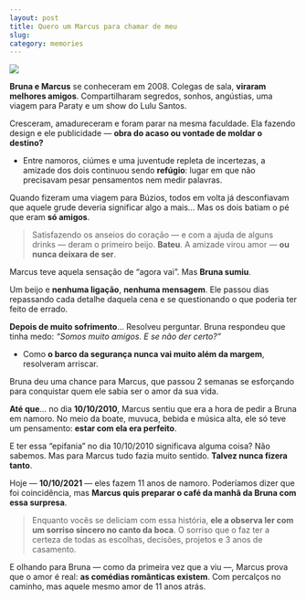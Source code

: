 ```yaml
---
layout: post
title: Quero um Marcus para chamar de meu
slug: 
category: memories
---
```

![](https://i0.wp.com/imageup.me/images/quero-um-marcus-pra-chamar-de-meu.jpeg?resize=400,225)

**Bruna e Marcus** se conheceram em 2008. Colegas de sala, **viraram melhores amigos**. Compartilharam segredos, sonhos, angústias, uma viagem para Paraty e um show do Lulu Santos.

Cresceram, amadureceram e foram parar na mesma faculdade. Ela fazendo design e ele publicidade — **obra do acaso ou vontade de moldar o destino?**

-   Entre namoros, ciúmes e uma juventude repleta de incertezas, a amizade dos dois continuou sendo **refúgio**: lugar em que não precisavam pesar pensamentos nem medir palavras.
    

Quando fizeram uma viagem para Búzios, todos em volta já desconfiavam que aquele grude deveria significar algo a mais… Mas os dois batiam o pé que eram **só amigos**.

> Satisfazendo os anseios do coração — e com a ajuda de alguns drinks — deram o primeiro beijo. **Bateu**. A amizade virou amor — **ou nunca deixara de ser**.

Marcus teve aquela sensação de “agora vai”. Mas **Bruna sumiu**.

Um beijo e **nenhuma ligação**, **nenhuma mensagem**. Ele passou dias repassando cada detalhe daquela cena e se questionando o que poderia ter feito de errado.

**Depois de muito sofrimento**… Resolveu perguntar. Bruna respondeu que tinha medo: _“Somos muito amigos. E se não der certo?”_

-   Como **o barco da segurança nunca vai muito além da margem**, resolveram arriscar.
    

Bruna deu uma chance para Marcus, que passou 2 semanas se esforçando para conquistar quem ele sabia ser o amor da sua vida.

**Até que**… no dia **10/10/2010**, Marcus sentiu que era a hora de pedir a Bruna em namoro. No meio da boate, muvuca, bebida e música alta, ele só teve um pensamento: **estar com ela era perfeito**.

E ter essa “epifania” no dia 10/10/2010 significava alguma coisa? Não sabemos. Mas para Marcus tudo fazia muito sentido. **Talvez nunca fizera tanto**.

Hoje — **10/10/2021** — eles fazem 11 anos de namoro. Poderíamos dizer que foi coincidência, mas **Marcus quis preparar o café da manhã da Bruna com essa surpresa**.

> Enquanto vocês se deliciam com essa história, **ele a observa ler com um sorriso sincero no canto da boca**. O sorriso que o faz ter a certeza de todas as escolhas, decisões, projetos e 3 anos de casamento.

E olhando para Bruna — como da primeira vez que a viu —, Marcus prova que o amor é real: **as comédias românticas existem**. Com percalços no caminho, mas aquele mesmo amor de 11 anos atrás.

